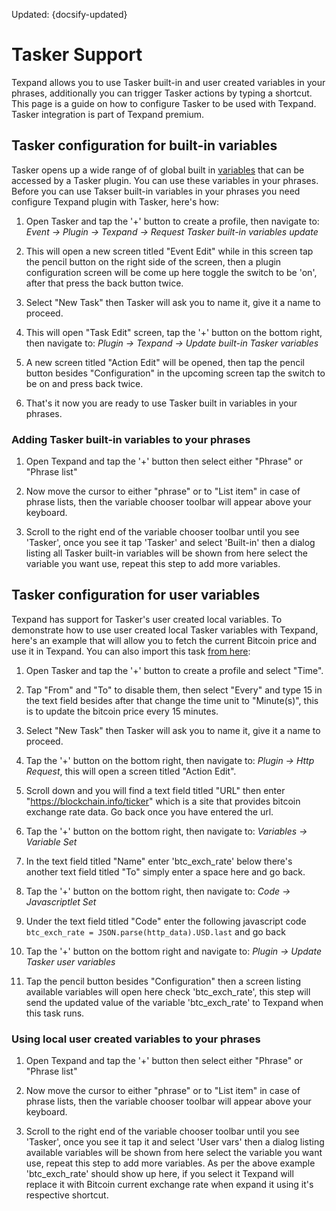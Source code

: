 Updated: {docsify-updated}

# Tasker Support

Texpand allows you to use Tasker built-in and user created variables in your phrases, additionally you can trigger Tasker actions by typing a shortcut. This page is a guide on how to configure Tasker to be used with Texpand. Tasker integration is part of Texpand premium.

## Tasker configuration for built-in variables

Tasker opens up a wide range of of  global built in
<a href="https://tasker.joaoapps.com/userguide/en/variables.html" target="_blank">variables</a> that can be accessed by a Tasker plugin. You can use these variables in your phrases. Before you can use Takser built-in variables in your phrases you need configure Texpand plugin with Tasker, here's how:

1. Open Tasker and tap the '+' button to create a profile, then navigate to: *Event → Plugin -> Texpand → Request Tasker built-in variables update*

2. This will open a new screen titled "Event Edit" while in this screen tap the pencil button on the right side of the screen, then a plugin configuration screen will be come up here toggle the switch to be 'on', after that press the back button twice.

3. Select "New Task" then Tasker will ask you to name it, give it a name to proceed.

4. This will open "Task Edit" screen, tap the '+' button on the bottom right, then navigate to: *Plugin → Texpand → Update built-in Tasker variables*

5. A new screen titled "Action Edit" will be opened, then tap the pencil button besides "Configuration" in the upcoming screen tap the switch to be on and press back twice.

6. That's it now you are ready to use Tasker built in variables in your phrases.

### Adding Tasker built-in variables to your phrases

1. Open Texpand and tap the '+' button then select either "Phrase" or "Phrase list"

2. Now move the cursor to either "phrase" or to "List item" in case of phrase lists, then the variable chooser toolbar will appear above your keyboard.

3. Scroll to the right end of the variable chooser toolbar until you see 'Tasker', once you see it tap 'Tasker' and select 'Built-in' then a dialog listing all Tasker built-in variables will be shown from here select the variable you want use, repeat this step to add more variables.

## Tasker configuration for user variables

Texpand has support for Tasker's user created local variables. To demonstrate how to use user created local Tasker variables with Texpand, here's an example that will allow you to fetch the current Bitcoin price and use it in Texpand. You can also import this task <a href="https://taskernet.com/shares/?user=AS35m8kVZzyXnsJmz1SfMBXr%2BwhJbIG%2F%2Ff26SUe5pP3rZ3j7ECdpC1YJzSpBGW%2F8OKFd4Ll42qUApRki%2BnFiue7iUQ%3D%3D&id=Profile%3AUpdate+Bitcoin+Price+Every+15+Minutes" target="_blank">from here</a>:


1. Open Tasker and tap the '+' button to create a profile and select "Time".

2. Tap "From" and "To" to disable them, then select "Every" and type 15 in the text field besides after that change the time unit to "Minute(s)", this is to update the bitcoin price every 15 minutes.

3. Select "New Task" then Tasker will ask you to name it, give it a name to proceed.

4. Tap the '+' button on the bottom right, then navigate to: *Plugin → Http Request*, this will open a screen titled "Action Edit".

5. Scroll down and you will find a text field titled "URL" then enter "https://blockchain.info/ticker" which is a site that provides bitcoin exchange rate data. Go back once you have entered the url.

6. Tap the '+' button on the bottom right, then navigate to: *Variables → Variable Set*

7. In the text field titled "Name" enter 'btc_exch_rate' below there's another text field titled "To" simply enter a space here and go back.

8. Tap the '+' button on the bottom right, then navigate to: *Code → Javascriptlet Set*

9. Under the text field titled "Code" enter the following javascript code `btc_exch_rate = JSON.parse(http_data).USD.last` and go back

10. Tap the '+' button on the bottom right and navigate to: *Plugin → Update Tasker user variables*

11. Tap the pencil button besides "Configuration" then a screen listing available variables will open here check 'btc_exch_rate', this step will send the updated value of the variable 'btc_exch_rate' to Texpand when this task runs.

### Using local user created variables to your phrases

1. Open Texpand and tap the '+' button then select either "Phrase" or "Phrase list"

2. Now move the cursor to either "phrase" or to "List item" in case of phrase lists, then the variable chooser toolbar will appear above your keyboard.

3. Scroll to the right end of the variable chooser toolbar until you see 'Tasker', once you see it tap it and select 'User vars' then a dialog listing available  variables will be shown from here select the variable you want use, repeat this step to add more variables. As per the above example 'btc_exch_rate' should show up here, if you select it Texpand will replace it with Bitcoin current exchange rate when expand it using it's respective shortcut.